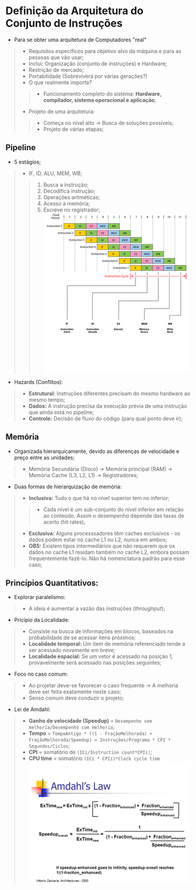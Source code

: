 # Definição da Arquitetura do Conjunto de Instruções

- Para se obter uma arquitetura de Computadores "real"
>- Requisitos específicos para objetivo alvo da máquina e para as pessoas que vão usar;
>- Inclui: Organização (conjunto de instruções) e Hardware;
>- Restrição de mercado;
>- Portabilidade (Sobreviverá por várias gerações?)
>- O que realmente importa?
>>- Funcionamento completo do sistema: **Hardware, compilador, sistema operacional e aplicação**;
>- Projeto de uma arquitetura:
>>- Começa no nível alto -> Busca de soluções possíveis;
>>- Projeto de várias etapas;

## Pipeline

- 5 estágios;
>- IF, ID, ALU, MEM, WB;
>> 1. Busca a instrução;
>> 2. Decodifica instrução;
>> 3. Operações aritméticas;
>> 4. Acesso à memória;
>> 5. Escreve no registrador;
![Pipeline](img/pipeline.jpg)

- Hazards (Conflitos):
>- **Estrutural:** Instruções diferentes precisam do mesmo hardware ao mesmo tempo;
>- **Dados:** A instrução precisa da execução prévia de uma instrução que ainda está no pipeline;
>- **Controle:** Decisão de fluxo do código (para qual ponto deve ir);

## Memória

- Organizada hierarquicamente, devido as diferenças de velocidade e preço entre as unidades;
>- Memória Secundária (Disco) -> Memória principal (RAM) -> Memória Cache (L3, L2, L1) -> Registradores;

- Duas formas de hierarquização de memória:
>- **Inclusiva:** Tudo o que há no nível superior tem no inferior;
>>- Cada nível é um sub-conjunto do nível inferior em relação ao conteúdo. Assim o desempenho depende das taxas de acerto (hit rates);
>- **Exclusiva:** Alguns processsadores têm caches exclusivos - os dados podem estar no cache L1 ou L2, nunca em ambos;
>- **OBS:** Existem tipos intermediários que não requerem que os dados no cache L1 residam também no cache L2, embora possam frequentemente fazê-lo. Não há nomenclatura padrão para esse caso;

## Princípios Quantitativos:

- Explorar paralelismo:
>- A ideia é aumentar a vazão das instruções (*throughput*);

- Pricípio da Localidade:
>- Consiste na busca de informações em blocos, baseados na probabilidade de se acessar itens próximos;
>- **Localidade temporal:** Um item de memória referenciado tende a ser acessado novamente em breve;
>- **Localidade espacial:** Se um vetor é acessado na posição 1, provavelmente será acessado nas posições seguintes;

- Foco no caso comum:
>- Ao projetar deve-se favorecer o caso frequente -> A melhoria deve ser feita exatamente neste caso;
>- Senso comum deve conduzir o projeto;

- Lei de Amdahl:
>- **Ganho de velocidade (Speedup)** = `Desempenho sem melhoria/Desempenho com melhoria`;
>- **Tempo** = `TempoAntigo * ((1 - FraçãoMelhorada) + FraçãoMelhorada/Speedup) = Instruções/Programa * CPI * Segundos/Ciclos`;
>- **CPI** = somatório de `(ICi/Instruction count*CPIi)`;
>- **CPU time** = somatório `(ICi * CPIi)*Clock cycle time`
![Lei de Amdahl](img/amdahl.jpg)
